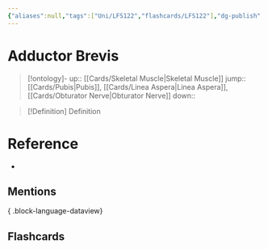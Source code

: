 ```yaml
---
{"aliases":null,"tags":["Uni/LFS122","flashcards/LFS122"],"dg-publish":true,"permalink":"/cards/adductor-brevis/","dgPassFrontmatter":true}
---
```


# Adductor Brevis

> [!ontology]-
> up:: [[Cards/Skeletal Muscle\|Skeletal Muscle]]
> jump:: [[Cards/Pubis\|Pubis]], [[Cards/Linea Aspera\|Linea Aspera]], [[Cards/Obturator Nerve\|Obturator Nerve]]
> down:: 

> [!Definition] Definition
> 

# Reference
- 

## Mentions

{ .block-language-dataview}

## Flashcards
